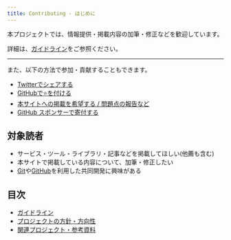 ```yaml
---
title: Contributing - はじめに
---
```


本プロジェクトでは、情報提供・掲載内容の加筆・修正などを歓迎しています。

詳細は、[ガイドライン](./guideline)をご参照ください。

---

また、以下の方法で参加・貢献することもできます。

- [Twitterでシェアする](https://twitter.com/intent/tweet?hashtags=AtCoder%2CAtCoderClans&url=https%3A%2F%2Fkato-hiro.github.io%2FAtCoderClans%2F&text=【非公式】AtCoderがもっと楽しくなるリンク集です。有志による非公式サービス・ツール・ライブラリ・記事などをまとめています。)
- [GitHubで:star:を付ける](https://github.com/KATO-Hiro/AtCoderClans/stargazers)
- [本サイトへの掲載を希望する / 問題点の報告など](https://github.com/KATO-Hiro/AtCoderClans/issues)
- [GitHub スポンサーで寄付する](https://github.com/sponsors/KATO-Hiro)

## 対象読者

- サービス・ツール・ライブラリ・記事などを掲載してほしい(他薦も含む)
- 本サイトで掲載している内容について、加筆・修正したい
- [Git](https://git-scm.com/)や[GitHub](https://github.com)を利用した共同開発に興味がある

## 目次

- [ガイドライン](./guideline)
- [プロジェクトの方針・方向性](./design)
- [関連プロジェクト・参考資料](./references)
